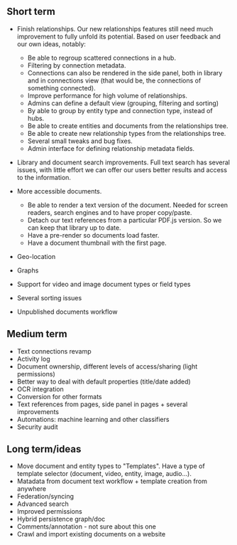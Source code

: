 ## Short term
* Finish relationships. Our new relationships features still need much improvement to fully unfold its potential. Based on user feedback and our own ideas, notably:
  * Be able to regroup scattered connections in a hub.
  * Filtering by connection metadata.
  * Connections can also be rendered in the side panel, both in library and in connections view (that would be, the connections of something connected).
  * Improve performance for high volume of relationships.
  * Admins can define a default view (grouping, filtering and sorting)
  * By able to group by entity type and connection type, instead of hubs.
  * Be able to create entities and documents from the relationships tree.
  * Be able to create new relationship types from the relationships tree.
  * Several small tweaks and bug fixes.
  * Admin interface for defining relationship metadata fields.

* Library and document search improvements. Full text search has several issues, with little effort we can offer our users better results and access to the information.
* More accessible documents.
  * Be able to render a text version of the document. Needed for screen readers, search engines and to have proper copy/paste.
  * Detach our text references from a particular PDF.js version. So we can keep that library up to date.
  * Have a pre-render so documents load faster.
  * Have a document thumbnail with the first page.
* Geo-location
* Graphs
* Support for video and image document types or field types
* Several sorting issues
* Unpublished documents workflow

## Medium term
* Text connections revamp
* Activity log
* Document ownership, different levels of access/sharing (light permissions)
* Better way to deal with default properties (title/date added)
* OCR integration
* Conversion for other formats
* Text references from pages, side panel in pages + several improvements
* Automations: machine learning and other classifiers
* Security audit

## Long term/ideas
* Move document and entity types to "Templates". Have a type of template selector (document, video, entity, image, audio...).
* Matadata from document text workflow + template creation from anywhere
* Federation/syncing
* Advanced search
* Improved permissions
* Hybrid persistence graph/doc
* Comments/annotation - not sure about this one
* Crawl and import existing documents on a website